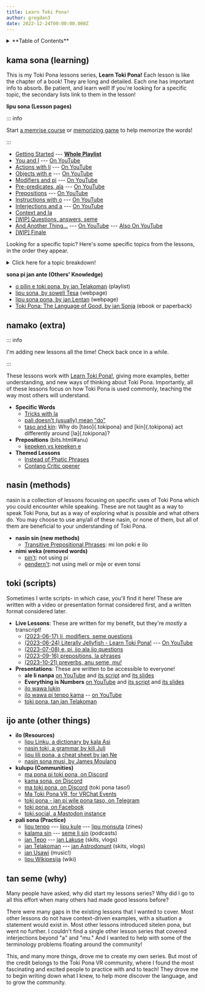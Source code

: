 ```yaml
---
title: Learn Toki Pona!
author: gregdan3
date: 2022-12-24T00:00:00.000Z
---
```


<details><summary>**Table of Contents**</summary>

<!-- toc -->

- [kama sona (learning)](#kama-sona-learning)
- [namako (extra)](#namako-extra)
- [nasin (methods)](#nasin-methods)
- [toki (scripts)](#toki-scripts)
- [ijo ante (other things)](#ijo-ante-other-things)
- [tan seme (why)](#tan-seme-why)

<!-- tocstop -->

</details>

## kama sona (learning)

This is my Toki Pona lessons series, **Learn Toki Pona!** Each lesson is like the chapter of a book! They are long and detailed. Each one has important info to absorb. Be patient, and learn well! If you're looking for a specific topic, the secondary lists link to them in the lesson!

**lipu sona (Lesson pages)**

::: info

Start [a memrise course](https://app.memrise.com/community/course/6039964/toki-pona-jan-lentans-course-with-audio/)
or [memorizing game](https://jamesmoulang.itch.io/nasin-sona-musi) to help memorize the words!

:::

- [Getting Started](./open.md) --- **[Whole Playlist](https://www.youtube.com/playlist?list=PLoLQoll2U6WEeCO7C2oc1LTWgkoBC8rvT)**
- [You and I](./mi-sina.md) --- [On YouTube](https://youtu.be/J93GWOMbgdg)
- [Actions with li](./li.md) --- [On YouTube](https://youtu.be/xaYd936H--o)
- [Objects with e](./e.md) --- [On YouTube](https://youtu.be/ZLcSwYEZmIY)
- [Modifiers and pi](./mod-pi.md) --- [On YouTube](https://youtu.be/J6ThX6dQyCI)
- [Pre-predicates, ala](./pre-predicates.md) --- [On YouTube](https://youtu.be/YjxSaqAZwqk)
- [Prepositions](./preps.md) --- [On YouTube](https://youtu.be/hbUaLDRmULI)
- [Instructions with o](./o.md) --- [On YouTube](https://youtu.be/lf3lDjIWiYI)
- [Interjections and a](./interjections.md) --- [On YouTube](https://youtu.be/0hz1VHldmq4)
- [Context and la](./la.md)
- [[WIP] Questions, answers, seme](./seme.md)
- [And Another Thing...](./bits.md) --- [On YouTube](https://youtu.be/P0N1S5jBujI) --- [Also On YouTube](https://youtu.be/BGsodPu9UAw)
- [[WIP] Finale](./pini.md)

Looking for a specific topic? Here's some specific topics from the lessons, in the order they appear.

<details><summary>Click here for a topic breakdown!</summary>

- [Getting Started](./open.md) --- **[Whole Playlist](https://www.youtube.com/playlist?list=PLoLQoll2U6WEeCO7C2oc1LTWgkoBC8rvT)**
  - [Learning Philosophy](./open.html#how-to-learn)
  - [How to Read](./open.html#how-to-read)
  - [How to Write](./open.html#how-to-write) ([sitelen Lasina](open.html#sitelen-lasina---latin-writing), [sitelen pona](open.html#sitelen-pona---good-writing))
- [You and I](./mi-sina.md) --- [On YouTube](https://youtu.be/J93GWOMbgdg)
  - [Saying Hello and Goodbye](mi-sina.html#hello-and-goodbye)
  - ["Doing" and "Being" are the same thing](mi-sina.html#actiondescription-duality)
  - [Toki Pona words are broad](mi-sina.html#broadness)
- [Actions with li](./li.md) --- [On YouTube](https://youtu.be/xaYd936H--o)
  - [Single li](li.html#predicates-and-li)
  - [Multiple li](li.html#multiple-li)
- [Objects with e](./e.md) --- [On YouTube](https://youtu.be/ZLcSwYEZmIY)
  - [Single e](e.html#objects-and-e)
  - [Multiple e](e.html#multiple-e)
  - [Multiple li and multiple e](e.html#multiple-li-and-multiple-e)
- [Modifiers and pi](./mod-pi.md) --- [On YouTube](https://youtu.be/J6ThX6dQyCI)
  - [More subjects with en](mod-pi.html#en-quickly)
  - [One modifier](mod-pi.html#one-modifier)
  - [Many modifiers](mod-pi.html#many-modifiers)
  - [pi phrases](mod-pi.html#pi-phrases)
- [Pre-predicates, ala](./pre-predicates.md) --- [On YouTube](https://youtu.be/YjxSaqAZwqk)
  - [wile](pre-predicates.html#wile), [ken](pre-predicates.html#ken), [kama](pre-predicates.html#kama), [awen](pre-predicates.html#awen), [sona](pre-predicates.html#sona), [alasa/lukin](pre-predicates.html#alasa--lukin)
  - [Multiple pre-predicates](pre-predicates.html#multiple-pre-predicates)
  - [Negating with ala](pre-predicates.html#ala)
- [Prepositions](./preps.md) --- [On YouTube](https://youtu.be/hbUaLDRmULI)
  - [tawa](preps.html#tawa), [lon](preps.html#lon), [tan](preps.html#tan), [sama](preps.html#sama), [kepeken](preps.html#kepeken)
  - [Preps right after li](preps.html#right-after-li)
  - [Multiple preps](preps.html#multiple-prepositions)
  - [Preps and ala](preps.html#ala-and-prepositions)
- [Instructions with o](./o.md) --- [On YouTube](https://youtu.be/lf3lDjIWiYI)
  - [Instructions](o.html#instructions)
  - [Getting someone's attention](o.html#attention)
  - [taso sentences](o.html#taso-sentences), [taso modifier](o.html#taso-modifier), [taso content word](o.html#taso-head)
- [Interjections and a](./interjections.md) --- [On YouTube](https://youtu.be/0hz1VHldmq4)
  - [Using a for anything](interjections.html#a-the-interjection-that-ever)
  - ["pona tawa sina" / well wishes](interjections.html#o-alikes--well-wishes)
  - [Feelings, opinions, remarks with content word interjections](interjections.html#feelings-opinions-and-remarks)
- [Context and la](./la.md)
  - [Phrases in la](la.html#phrases-and-la)
  - [Sentences in la ](a.html#sentences-and-la)
  - [Multiple la](la.html#multiple-la)
  - [la and o together](la.html#if-la-then-o)
- [[WIP] Questions, answers, seme](./seme.md)
- [[WIP] And Another Thing...](./bits.md) --- [On YouTube](https://youtu.be/P0N1S5jBujI)
  - [Proper Names / Cartouches](bits.html#proper-names) ([By the book](bits.html#nasin-pona), [Moraic method](bits.html#sitelen-kalama))
  - [Numbers](bits.html#numbers) ([Simple way](bits.html#nasin-pona-1), [Fancy way](bits.html#nasin-suli))
  - [kin and sentences](bits.html#kin)
  - [anu and "or"](bits.html#anu)
- [[WIP] Finale](./pini.md)

</details>

**sona pi jan ante (Others' Knowledge)**

- [o pilin e toki pona, by jan Telakoman](https://www.youtube.com/playlist?list=PLwYL9_SRAk8EXSZPSTm9lm2kD_Z1RzUgm) (playlist)
- [lipu sona, by soweli Tesa](https://sowelitesa.kittycat.homes/lipu-sona/) (webpage)
- [lipu sona pona, by jan Lentan](https://lipu-sona.pona.la/) (webpage)
- [Toki Pona: The Language of Good, by jan Sonja](https://www.amazon.com/dp/0978292308/) (ebook or paperback)

## namako (extra)

::: info

I'm adding new lessons all the time! Check back once in a while.

:::

These lessons work with [Learn Toki Pona!](#kama-sona-learning), giving more examples,
better understanding, and new ways of thinking about Toki Pona. Importantly,
all of these lessons focus on how Toki Pona is used commonly, teaching the way most others will understand.

<!-- - Grammar -->
  <!-- - [Multiple _li_ with sina with mi](./multiple-li.md) -->
  <!-- - [_la_ and prepositions](./la-prepositions.md) -->
  <!-- - [_ona_ and _ni_](./ona-ni.md) -->
<!-- - Modifiers -->
  <!-- - [Proper nouns](./proper-nouns.md) -->
  <!-- - [Colors and _kule_](./kule.md) -->
  <!-- - [Negations with _ala_](./ala.md) -->
  <!-- - [Numbers and _nanpa_](./nanpa.md) -->

- **Specific Words**
  - [Tricks with la](./la-extras.md)
  - [pali doesn't (usually) mean "do"](./palint.md)
  - [taso and kin](./taso-vs-taso-la.md): Why do [taso]{.tokipona} and [kin]{.tokipona} act differently around [la]{.tokipona}?
  <!-- - [mi monsuta e sina](./monsutatesu.md) -->
- **Prepositions**
  <!-- - [Telling Time](./time.md) -->
  <!-- - [Knowing Place](./location.md) -->(bits.html#anu)
  - [kepeken vs kepeken e](./kepeken.md)
- **Themed Lessons**
  - [Instead of Phatic Phrases](./phatic-phrases.md)
  - [Conlang Critic opener](./conlang-critic.md)
    <!-- - [Advanced Comparisons](./comparisons.md) -->
    <!-- - [Concepts and Translation](./ante-toki.md) -->
    <!-- - [Modern Toki Pona vs. pu](./modern-tp.md) -->
    <!-- - [Units of time](./tenpo-nanpa.md) -->
    <!-- - [Beginner Mistakes](./beginner-mistakes.md) -->
    <!-- - [Frequently Asked Questions](./faq.md) -->

## nasin (methods)

nasin is a collection of lessons focusing on specific uses of Toki Pona
which you could encounter while speaking. These are not taught as a
way to speak Toki Pona, but as a way of exploring what is possible and what
others do. You may choose to use any/all of these nasin, or none of them, but
all of them are beneficial to your understanding of Toki Pona.

<!-- - [pu taso](./pu-taso.md): only using Toki Pona: The Language of Good -->
<!-- - **nimi sin** -->
  <!-- - [ki si wi](./ki-si-wi.md) -->
<!-- - **nimi ante (different words)** -->
<!--   - [newer pre-predicates](./newer-pre-predicates.md): open, pini, alasa, olin -->
<!--   - [nanpa seme?](./nanpa-seme.md): nanpa but it ranks non-integers -->
<!--   - [nasin kule](./kule-ante.md): altered color -->
<!--   - [nasin nanpa ante](./nasin-nanpa.md): a few different number systems -->

- **nasin sin (new methods)**
  - [Transitive Prepositional Phrases](./trans-preps.md): mi lon poki e ilo
- **nimi weka (removed words)**
  - [pin't](./pint.md): not using pi
  - [gendern't](./gendernt.md): not using meli or mije or even tonsi
    <!-- - [jan't](./jant.md): not using jan (as a head noun) -->
    <!-- - [jon't](./jont.md): not using jo -->
    <!-- - [anun't](./anunt.md): only using anu for questions -->
    <!-- - [min't](./mint.md): not using mi, or sometimes sina, or even ona! -->
    <!-- - [noun't](./nount.md): not using proper nouns -->
    <!-- - [pre-predicaten't](./pre-predicatent.md): not using pre-predicates -->
    <!-- - [nanpan't](./nanpant.md): no number system -->

## toki (scripts)

Sometimes I write scripts- in which case, you'll find it here! These are written with a video or presentation format considered first, and a written format considered later.

- **Live Lessons**: These are written for my benefit, but they're _mostly_ a transcript!
  - [(2023-06-17) li, modifiers, seme questions](./jun-17-li-modifiers.md)
  - [(2023-06-24) Literally Jellyfish - Learn Toki Pona!](./jellyfish.md) --- [On YouTube](https://youtu.be/4ituR4S-NS0)
  - [(2023-07-08) e, pi, ijo ala ijo questions](./jul-08-e-pi.md)
  - [(2023-09-16) prepositions, la phrases](./sep-16-preps-la.md)
  - [(2023-10-21) preverbs, anu seme, _mu!_](./oct-21-preverbs-interjections.md)
- **Presentations**: These are written to be accessible to everyone!
  - **ale li nanpa** [on YouTube](https://youtu.be/AgkDx8dIAio) and [its script](../poka/ale-li-nanpa-tp.md) and [its slides](../toki/ale-li-nanpa-tp.md)
  - **Everything is Numbers** [on YouTube](https://youtu.be/_awfcwuJhpk) and [its script](../poka/ale-li-nanpa-en.md) and [its slides](../toki/ale-li-nanpa-en.md)
  - [ilo wawa lukin](../toki/mi-lon-ilo.md)
  - [ilo wawa pi tenpo kama](../toki/ilo-lukin.md) -- [on YouTube](https://www.youtube.com/watch?v=43tB0hZ29LI)
  - [toki pona, tan jan Telakoman](../toki/telakoman.md)

## ijo ante (other things)

- **ilo (Resources)**
  - [lipu Linku, a dictionary by kala Asi](https://lipu-linku.github.io/)
  - [nasin toki, a grammar by kili Juli](https://github.com/kilipan/nasin-toki)
  - [lipu lili pona, a cheat sheet by jan Ne](https://jan-ne.github.io/lipu-lili-pona/)
  - [nasin sona musi, by James Moulang](https://jamesmoulang.itch.io/nasin-sona-musi)
- **kulupu (Communities)**
  - [ma pona pi toki pona, on Discord](https://discord.gg/mapona)
  - [kama sona, on Discord](https://discord.gg/ChC6qtVsSE)
  - [ma toki pona, on Discord](https://discord.gg/arjV4Nw) (toki pona taso!)
  - [Ma Toki Pona VR, for VRChat Events](http://munsona.tokiponavr.net/)
  - [toki pona - jan pi wile pona taso, on Telegram](https://t.me/+UqUj9OFM_9e8iPUW)
  - [toki pona, on Facebook](https://www.facebook.com/groups/sitelen/)
  - [toki.social, a Mastodon instance](https://toki.social/public)
- **pali sona (Practice)**
  - [lipu tenpo](https://liputenpo.org/) --- [lipu kule](https://lipukule.org/) --- [lipu monsuta](https://lipumonsuta.neocities.org/) (zines)
  - [kalama sin](https://www.youtube.com/watch?v=QmgaRPuF9CE&list=PLjOmpMyMxd8Qs2mAXcLk817tQy_AQj09u) --- [seme li sin](https://www.youtube.com/c/semelisin) (podcasts)
  - [jan Tepo](https://www.youtube.com/@tbodt) --- [jan Lakuse](https://www.youtube.com/@janlakuse5199) (skits, vlogs)
  - [jan Telakoman](https://www.youtube.com/@jantelakoman) --- [jan Astrodonunt](https://www.youtube.com/user/astrodonunt) (skits, vlogs)
  - [jan Usawi](https://www.youtube.com/@janusawi8794) (music!)
  - [lipu Wikipesija](https://wikipesija.org/wiki/lipu_open) (wiki)

## tan seme (why)

Many people have asked, why did start my lessons series? Why did I go to all this effort when many others had made good lessons before?

There were many gaps in the existing lessons that I wanted to cover.
Most other lessons do not have context-driven examples, with a situation a statement would exist in.
Most other lessons introduced sitelen pona, but went no further.
I couldn't find a single other lesson series that covered interjections beyond "a" and "mu."
And I wanted to help with some of the terminology problems floating around the community!

This, and many more things, drove me to create my own series. But most of the credit belongs to the Toki Pona VR community, where I found the most fascinating and excited people to practice with and to teach! They drove me to begin writing down what I knew, to help more discover the language, and to grow the community.
